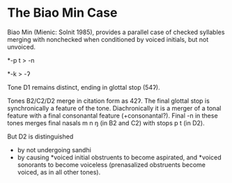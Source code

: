 # The Biao Min Case

Biao Min (Mienic: Solnit 1985), provides a parallel case of checked syllables merging with nonchecked when conditioned by voiced initials, but not unvoiced.

\*-p t > -n

\*-k > -&#660;

Tone D1 remains distinct, ending in glottal stop (54&#660;).

Tones B2/C2/D2 merge in citation form as 42&#660;. The final glottal stop is synchronically a feature of the tone. 
Diachronically it is a merger of a tonal feature with a final consonantal feature (+consonantal?). 
Final -n in these tones merges final nasals m n &#331; (in B2 and C2) with stops p t (in D2).

But D2 is distinguished
+ by not undergoing sandhi
+ by causing \*voiced initial obstruents to become aspirated, and \*voiced sonorants to become voiceless (prenasalized obstruents become voiced, as in all other tones).
